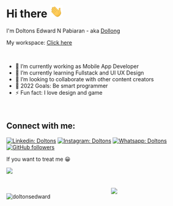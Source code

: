 # Hi there <img src="./icons/Hi.gif" height="32" /> 

I'm Doltons Edward N Pabiaran - aka <a href="https://github.com/doltonsedward">Dollong</a>

My workspace: <a href="https://github.com/orgs/dollong-workspace/">Click here</a> 

<br>

- 🔭 I’m currently working as Mobile App Developer
- 🌱 I’m currently learning Fullstack and UI UX Design
- 👯 I’m looking to collaborate with other content creators
- 🥅 2022 Goals: Be smart programmer
- ⚡ Fun fact: I love design and game

<br>

## Connect with me:
[![Linkedin: Doltons](https://img.shields.io/badge/-Doltons%20Edward-blue?style=flat&logo=Linkedin&logoColor=white&link=https://www.linkedin.com/in/doltons-edward-nicholas-p-1498a7208/)](https://www.linkedin.com/in/doltons-edward-nicholas-p/)
[![Instagram: Doltons](https://img.shields.io/badge/-dollonged-DD2A7D?style=flat&logo=Instagram&logoColor=white)](https://www.instagram.com/dollonged/)
[![Whatsapp: Doltons](https://img.shields.io/badge/-089619800459-25D366?style=flat&logo=Whatsapp&logoColor=white)](https://wa.me/+6289619800459)
[![GitHub followers](https://img.shields.io/github/followers/doltonsedward?label=Follow&style=social)](https://github.com/doltonsedward/)
<!-- ![Linkedin: Doltons](https://img.shields.io/badge/-ReactJs-61DAFB?logo=react&logoColor=white&link=)
 -->
<!-- ![Twitter Follow](https://img.shields.io/twitter/follow/fjr_notes?label=Follow) -->

<p>If you want to treat me 😀</p>
<a href="https://trakteer.id/dollonged"><img width="50px" src="https://cdn.trakteer.id/images/mix/trakteer-icon.png"></a>

<br>
<br>
<br>

<img align='right' src="https://media.giphy.com/media/QssGEmpkyEOhBCb7e1/giphy.gif?cid=ecf05e47c19133vx7wb7boyeeipf0op5lwjbvs9fk9i8fuqe&rid=giphy.gif&ct=s" width="230"> 
<p> <img src="https://github-readme-stats.vercel.app/api?username=doltonsedward&show_icons=true&theme=nord" alt="doltonsedward" />
